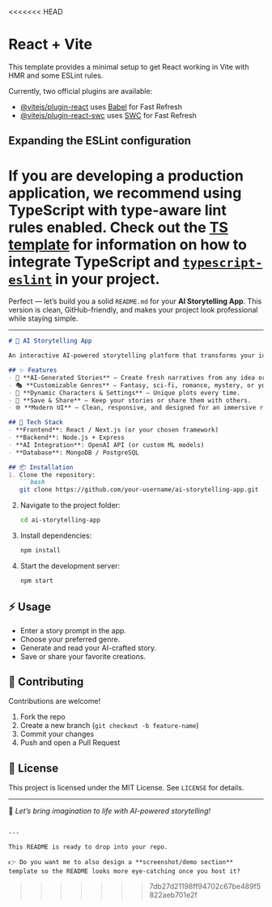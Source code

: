 <<<<<<< HEAD
# React + Vite

This template provides a minimal setup to get React working in Vite with HMR and some ESLint rules.

Currently, two official plugins are available:

- [@vitejs/plugin-react](https://github.com/vitejs/vite-plugin-react/blob/main/packages/plugin-react) uses [Babel](https://babeljs.io/) for Fast Refresh
- [@vitejs/plugin-react-swc](https://github.com/vitejs/vite-plugin-react/blob/main/packages/plugin-react-swc) uses [SWC](https://swc.rs/) for Fast Refresh

## Expanding the ESLint configuration

If you are developing a production application, we recommend using TypeScript with type-aware lint rules enabled. Check out the [TS template](https://github.com/vitejs/vite/tree/main/packages/create-vite/template-react-ts) for information on how to integrate TypeScript and [`typescript-eslint`](https://typescript-eslint.io) in your project.
=======
Perfect — let’s build you a solid `README.md` for your **AI Storytelling App**. This version is clean, GitHub-friendly, and makes your project look professional while staying simple.

---

````markdown
# 📖 AI Storytelling App

An interactive AI-powered storytelling platform that transforms your ideas into unique, engaging stories. Simply enter a prompt, select a genre, and watch AI bring characters, worlds, and adventures to life.

## ✨ Features
- 📝 **AI-Generated Stories** – Create fresh narratives from any idea or theme.
- 🎭 **Customizable Genres** – Fantasy, sci-fi, romance, mystery, or your own blend.
- 🎨 **Dynamic Characters & Settings** – Unique plots every time.
- 💾 **Save & Share** – Keep your stories or share them with others.
- 🌐 **Modern UI** – Clean, responsive, and designed for an immersive reading experience.

## 🚀 Tech Stack
- **Frontend**: React / Next.js (or your chosen framework)
- **Backend**: Node.js + Express
- **AI Integration**: OpenAI API (or custom ML models)
- **Database**: MongoDB / PostgreSQL

## 📦 Installation
1. Clone the repository:
   ```bash
   git clone https://github.com/your-username/ai-storytelling-app.git
````

2. Navigate to the project folder:

   ```bash
   cd ai-storytelling-app
   ```
3. Install dependencies:

   ```bash
   npm install
   ```
4. Start the development server:

   ```bash
   npm start
   ```

## ⚡ Usage

* Enter a story prompt in the app.
* Choose your preferred genre.
* Generate and read your AI-crafted story.
* Save or share your favorite creations.

## 🤝 Contributing

Contributions are welcome!

1. Fork the repo
2. Create a new branch (`git checkout -b feature-name`)
3. Commit your changes
4. Push and open a Pull Request

## 📜 License

This project is licensed under the MIT License. See `LICENSE` for details.

---

🌟 *Let’s bring imagination to life with AI-powered storytelling!*

```

---

This README is ready to drop into your repo.  

👉 Do you want me to also design a **screenshot/demo section** template so the README looks more eye-catching once you host it?
```
>>>>>>> 7db27d21198ff94702c67be489f5822aeb701e2f
